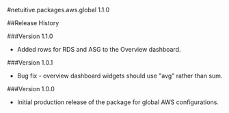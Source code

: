 #netuitive.packages.aws.global 1.1.0

##Release History

###Version 1.1.0

* Added rows for RDS and ASG to the Overview dashboard.

###Version 1.0.1

* Bug fix - overview dashboard widgets should use "avg" rather than sum.

###Version 1.0.0

* Initial production release of the package for global AWS configurations.
